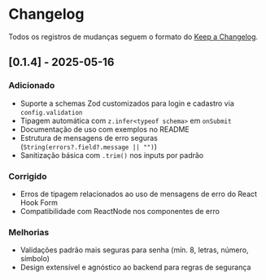 # Changelog

Todos os registros de mudanças seguem o formato do [Keep a Changelog](https://keepachangelog.com/pt-BR/1.0.0/).

## [0.1.4] - 2025-05-16

### Adicionado

- Suporte a schemas Zod customizados para login e cadastro via `config.validation`
- Tipagem automática com `z.infer<typeof schema>` em `onSubmit`
- Documentação de uso com exemplos no README
- Estrutura de mensagens de erro seguras (`String(errors?.field?.message || "")`)
- Sanitização básica com `.trim()` nos inputs por padrão

### Corrigido

- Erros de tipagem relacionados ao uso de mensagens de erro do React Hook Form
- Compatibilidade com ReactNode nos componentes de erro

### Melhorias

- Validações padrão mais seguras para senha (mín. 8, letras, número, símbolo)
- Design extensível e agnóstico ao backend para regras de segurança
